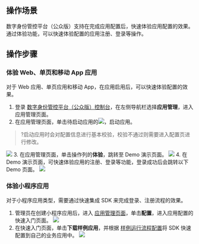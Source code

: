 ## 操作场景
数字身份管控平台（公众版）支持在完成应用配置后，快速体验应用配置的效果。通过体验功能，可以快速体验配置的应用注册、登录等操作。

## 操作步骤
### 体验 Web、单页和移动 App 应用
对于 Web 应用、单页应用和移动 App，在应用启用后，可以快速体验配置的效果。

1. 登录 [数字身份管控平台（公众版）控制台](https://console.cloud.tencent.com/ciam)，在左侧导航栏选择**应用管理**，进入应用管理页面。
2. 在应用管理页面，单击待启动应用的![](https://main.qcloudimg.com/raw/d44c32763f90fefc2d7d93af6923ec09.png)，启动应用。
>?启动应用时会对配置信息进行基本校验，校验不通过则需要进入配置页进行修改。
>
![](https://main.qcloudimg.com/raw/0bc77c1ead41d3f52a123724faa2182c.png)
3. 在应用管理页面，单击操作列的**体验**，跳转至 Demo 演示页面。
![](https://main.qcloudimg.com/raw/c23209c946946c5c86ba69f43c13769e.png)
4. 在 Demo 演示页面，可快速体验应用的注册、登录等功能，登录成功后会跳转以下 Demo 页面。
![](https://main.qcloudimg.com/raw/e3588f7a3528ba075c7b6b9b8f38a2cb.png)

### 体验小程序应用
对于小程序应用类型，需要通过快速集成 SDK 来完成登录、注册流程的效果。
1. 管理员在创建小程序应用后，进入 [应用管理页面](https://console.cloud.tencent.com/ciam/app-management)，单击**配置**，进入应用配置的快速入门页面。
![](https://main.qcloudimg.com/raw/337e9e39eaae966d3248f29a39ff5fda.png)
2. 在快速入门页面，单击**下载样例应用**，并根据 [样例运行流程配置](https://cloud.tencent.com/document/product/1441/60710)将 SDK 快速配置到自己的业务应用中。
![](https://main.qcloudimg.com/raw/1160dbfecf737b18f1d73ee2f7e6303d.png)

